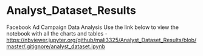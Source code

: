 # Analyst_Dataset_Results
Facebook Ad Campaign Data Analysis 
Use the link below to view the notebook with all the charts and tables - 
https://nbviewer.jupyter.org/github/mali3325/Analyst_Dataset_Results/blob/master/.gitignore/analyst_dataset.ipynb
